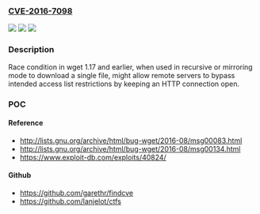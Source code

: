 ### [CVE-2016-7098](https://cve.mitre.org/cgi-bin/cvename.cgi?name=CVE-2016-7098)
![](https://img.shields.io/static/v1?label=Product&message=n%2Fa&color=blue)
![](https://img.shields.io/static/v1?label=Version&message=n%2Fa&color=blue)
![](https://img.shields.io/static/v1?label=Vulnerability&message=n%2Fa&color=brighgreen)

### Description

Race condition in wget 1.17 and earlier, when used in recursive or mirroring mode to download a single file, might allow remote servers to bypass intended access list restrictions by keeping an HTTP connection open.

### POC

#### Reference
- http://lists.gnu.org/archive/html/bug-wget/2016-08/msg00083.html
- http://lists.gnu.org/archive/html/bug-wget/2016-08/msg00134.html
- https://www.exploit-db.com/exploits/40824/

#### Github
- https://github.com/garethr/findcve
- https://github.com/lanjelot/ctfs

